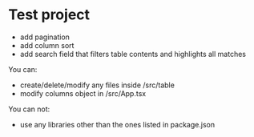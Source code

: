 # Test project

- add pagination
- add column sort
- add search field that filters table contents and highlights all matches

You can:
- create/delete/modify any files inside /src/table
- modify columns object in /src/App.tsx

You can not:
- use any libraries other than the ones listed in package.json